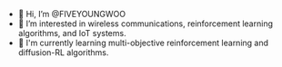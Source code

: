 - 👋 Hi, I’m @FIVEYOUNGWOO
- 👀 I’m interested in wireless communications, reinforcement learning algorithms, and IoT systems.
- 🌱 I'm currently learning multi-objective reinforcement learning and diffusion-RL algorithms.

<!---
FIVEYOUNGWOO/FIVEYOUNGWOO is a ✨ special ✨ repository because its `README.md` (this file) appears on your GitHub profile.
You can click the Preview link to take a look at your changes.
--->
